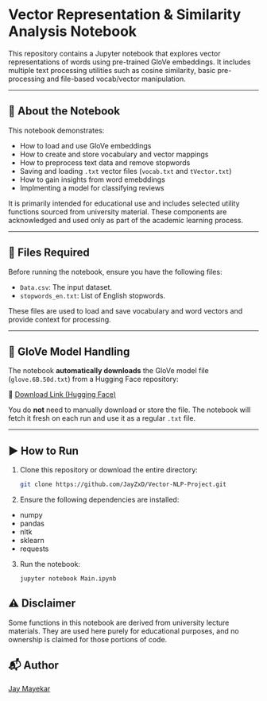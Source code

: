 # Vector Representation & Similarity Analysis Notebook

This repository contains a Jupyter notebook that explores vector representations of words using pre-trained GloVe embeddings. It includes multiple text processing utilities such as cosine similarity, basic pre-processing and file-based vocab/vector manipulation.

---

## 📘 About the Notebook

This notebook demonstrates:
- How to load and use GloVe embeddings
- How to create and store vocabulary and vector mappings
- How to preprocess text data and remove stopwords
- Saving and loading `.txt` vector files (`vocab.txt` and `tVector.txt`)
- How to gain insights from word emebddings
- Implmenting a model for classifying reviews

It is primarily intended for educational use and includes selected utility functions sourced from university material. These components are acknowledged and used only as part of the academic learning process.

---

## 📂 Files Required

Before running the notebook, ensure you have the following files:

- `Data.csv`: The input dataset.
- `stopwords_en.txt`: List of English stopwords.

These files are used to load and save vocabulary and word vectors and provide context for processing.

---

## 🧠 GloVe Model Handling

The notebook **automatically downloads** the GloVe model file (`glove.6B.50d.txt`) from a Hugging Face repository:

🔗 [Download Link (Hugging Face)](https://huggingface.co/datasets/Jay-Mayekar/glove-vectors/resolve/main/glove.6B.50d.txt)

You do **not** need to manually download or store the file. The notebook will fetch it fresh on each run and use it as a regular `.txt` file.

---

## ▶️ How to Run

1. Clone this repository or download the entire directory:
   ```bash
   git clone https://github.com/JayZxD/Vector-NLP-Project.git

2. Ensure the following dependencies are installed:

 - numpy
 - pandas
 - nltk
 - sklearn
 - requests

3. Run the notebook:
   ```bash
   jupyter notebook Main.ipynb

## ⚠️ Disclaimer

Some functions in this notebook are derived from university lecture materials. They are used here purely for educational purposes, and no ownership is claimed for those portions of code.

## 📬 Author
[Jay Mayekar](https://www.linkedin.com/in/jay-mayekar25/)





